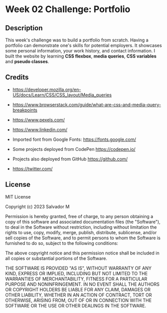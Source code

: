 # Week 02 Challenge: Portfolio

## Description
This week's  challenge was to build a portfolio from scratch. Having a portfolio can demonstrate one's skills for potential employers. It showcases some personal information, your work history, and contact information. I built the website by learning **CSS flexbox**, **media queries**, **CSS variables** and **pseudo classes**.

## Credits

* https://developer.mozilla.org/en-US/docs/Learn/CSS/CSS_layout/Media_queries

* https://www.browserstack.com/guide/what-are-css-and-media-query-breakpoints

* https://www.pexels.com/

* https://www.linkedin.com/ 

* Imported font from Google Fonts:
    https://fonts.google.com/

* Some projects deployed from CodePen
    https://codepen.io/

* Projects also deployed from GitHub
    https://github.com/

* https://twitter.com/

## License

MIT License

Copyright (c) 2023 Salvador M

Permission is hereby granted, free of charge, to any person obtaining a copy
of this software and associated documentation files (the "Software"), to deal
in the Software without restriction, including without limitation the rights
to use, copy, modify, merge, publish, distribute, sublicense, and/or sell
copies of the Software, and to permit persons to whom the Software is
furnished to do so, subject to the following conditions:

The above copyright notice and this permission notice shall be included in all
copies or substantial portions of the Software.

THE SOFTWARE IS PROVIDED "AS IS", WITHOUT WARRANTY OF ANY KIND, EXPRESS OR
IMPLIED, INCLUDING BUT NOT LIMITED TO THE WARRANTIES OF MERCHANTABILITY,
FITNESS FOR A PARTICULAR PURPOSE AND NONINFRINGEMENT. IN NO EVENT SHALL THE
AUTHORS OR COPYRIGHT HOLDERS BE LIABLE FOR ANY CLAIM, DAMAGES OR OTHER
LIABILITY, WHETHER IN AN ACTION OF CONTRACT, TORT OR OTHERWISE, ARISING FROM,
OUT OF OR IN CONNECTION WITH THE SOFTWARE OR THE USE OR OTHER DEALINGS IN THE
SOFTWARE.